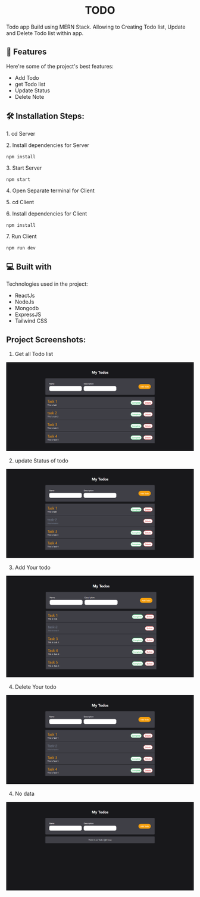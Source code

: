 <h1 align="center" id="title">TODO</h1>

<p id="description">Todo app Build using MERN Stack. Allowing to Creating Todo list, Update and Delete Todo list within app.</p>

  
  
<h2>🧐 Features</h2>

Here're some of the project's best features:

*   Add Todo
*   get Todo list
*   Update Status
*   Delete Note


<h2>🛠️ Installation Steps:</h2>

<p>1. cd Server</p>

<p>2. Install dependencies for Server</p>

```
npm install
```

<p>3. Start Server</p>

```
npm start
```

<p>4. Open Separate terminal for Client</p>

<p>5. cd Client</p>

<p>6. Install dependencies for Client</p>

```
npm install
```

<p>7. Run Client</p>

```
npm run dev
```

  
<h2>💻 Built with</h2>

Technologies used in the project:

*   ReactJs
*   NodeJs
*   Mongodb
*   ExpressJS
*   Tailwind CSS


<h2>Project Screenshots:</h2>

1. Get all Todo list

<img src="https://github.com/akashpawar43/Todo/blob/master/client/src/assets/data.png" alt="project-screenshot" >

2. update Status of todo 

<img src="https://github.com/akashpawar43/Todo/blob/master/client/src/assets/update.png" alt="project-screenshot" >

3. Add Your todo 

<img src="https://github.com/akashpawar43/Todo/blob/master/client/src/assets/addData.png" alt="project-screenshot" >

4. Delete Your todo 

<img src="https://github.com/akashpawar43/Todo/blob/master/client/src/assets/delete.png" alt="project-screenshot" >

4. No data 

<img src="https://github.com/akashpawar43/Todo/blob/master/client/src/assets/noData.png" alt="project-screenshot" >
